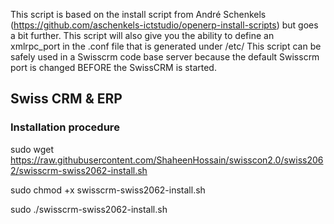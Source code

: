 This script is based on the install script from André Schenkels (https://github.com/aschenkels-ictstudio/openerp-install-scripts)
but goes a bit further. This script will also give you the ability to define an xmlrpc_port in the .conf file that is generated under /etc/
This script can be safely used in a Swisscrm code base server because the default Swisscrm port is changed BEFORE the SwissCRM is started.


<h2>Swiss CRM & ERP </h2>

<h3>Installation procedure</h3>


sudo wget https://raw.githubusercontent.com/ShaheenHossain/swisscon2.0/swiss2062/swisscrm-swiss2062-install.sh

sudo chmod +x swisscrm-swiss2062-install.sh

sudo ./swisscrm-swiss2062-install.sh



